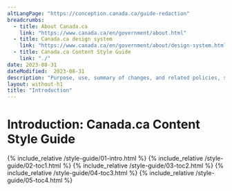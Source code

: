 ```yaml
---
altLangPage: "https://conception.canada.ca/guide-redaction"
breadcrumbs:
  - title: About Canada.ca
    link: "https://www.canada.ca/en/government/about.html"
  - title: Canada.ca design system
    link: "https://www.canada.ca/en/government/about/design-system.html"
  - title: Canada.ca Content Style Guide
    link: "./"    
date: 2023-08-31
dateModified:  2023-08-31
description: "Purpose, use, summary of changes, and related policies, standards and procedures of the Canada.ca Content Style Guide"
layout: without-h1
title: "Introduction"
---
```

<h1 property="name" id="wb-cont" dir="ltr"><span class="stacked"><span>Introduction</span>: <span>Canada.ca Content Style Guide</span></span></h1>
<!-- Intro START id="intro" -->
{% include_relative /style-guide/01-intro.html %} 
<!-- Intro of changes END --> 
<!-- Summary of changes START id="toc1" --> 
{% include_relative /style-guide/02-toc1.html %} 
<!-- Summary of changes END --> 
<!-- Purpose START id="toc2" --> 
{% include_relative /style-guide/03-toc2.html %} 
<!--Purpose END --> 
<!-- Use of the style guide START id="toc3" --> 
{% include_relative /style-guide/04-toc3.html %} 
<!-- Use of the style guide END --> 
<!-- Related policies, standards and procedures START id="toc4" --> 
{% include_relative /style-guide/05-toc4.html %} 
<!-- Related policies, standards and procedures of changes END --> 
